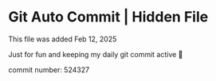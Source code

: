 # Git Auto Commit | Hidden File

This file was added Feb 12, 2025

Just for fun and keeping my daily git commit active 🤪

commit number: 524327
